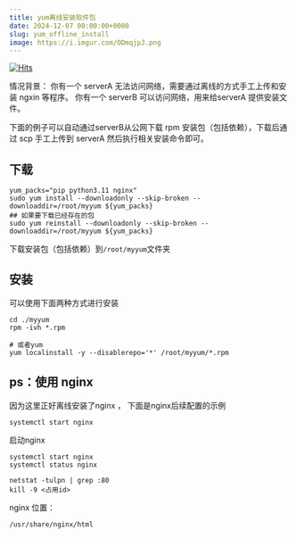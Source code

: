 ```yaml
---
title: yum离线安装软件包
date: 2024-12-07 00:00:00+0000
slug: yum_offline_install
image: https://i.imgur.com/ODmqjpJ.png
---
```

[![Hits](https://hits.seeyoufarm.com/api/count/incr/badge.svg?url=https://b.kill9pid.top/p/yum_offline_install/&count_bg=%23F26E00&title_bg=%23000000)](https://hits.seeyoufarm.com)

情况背景：
你有一个 serverA 无法访问网络，需要通过离线的方式手工上传和安装 ngxin 等程序。
你有一个 serverB 可以访问网络，用来给serverA 提供安装文件。

下面的例子可以自动通过serverB从公网下载 rpm 安装包（包括依赖），下载后通过 scp 手工上传到 serverA 然后执行相关安装命令即可。
 
## 下载
```
yum_packs="pip python3.11 nginx"
sudo yum install --downloadonly --skip-broken --downloaddir=/root/myyum ${yum_packs}
## 如果要下载已经存在的包
sudo yum reinstall --downloadonly --skip-broken --downloaddir=/root/myyum ${yum_packs}
```
下载安装包（包括依赖）到`/root/myyum`文件夹
## 安装
可以使用下面两种方式进行安装
```
cd ./myyum
rpm -ivh *.rpm

# 或者yum
yum localinstall -y --disablerepo='*' /root/myyum/*.rpm

```

## ps：使用 nginx
因为这里正好离线安装了nginx ， 下面是nginx后续配置的示例

```
systemctl start nginx
```
启动nginx
```
systemctl start nginx
systemctl status nginx
```

```
netstat -tulpn | grep :80
kill -9 <占用id>
```

nginx 位置：

```
/usr/share/nginx/html
```
